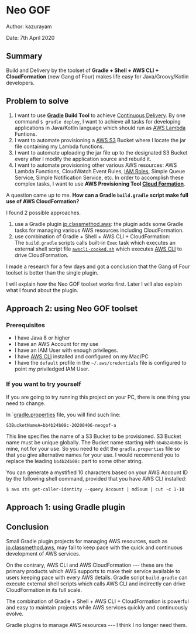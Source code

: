 Neo GOF
=====

Author: kazurayam

Date: 7th April 2020

## Summary

Build and Delivery by the toolset of
**Gradle + Shell + AWS CLI + CloudFormation** (new Gang of Four)
makes life easy for Java/Groovy/Kotlin developers.

## Problem to solve

1. I want to use **[Gradle](https://gradle.org/) Build Tool** to achieve
[Continuous Delivery](https://martinfowler.com/bliki/ContinuousDelivery.html).
By one command `$ gradle deploy`, I want to achieve all tasks for developing applications 
in Java/Kotlin language which should run as 
[AWS Lambda](https://aws.amazon.com/lambda/) Funtions.
2. I want to automate provisioning a [AWS S3](https://aws.amazon.com/s3/) Bucket where I locate the jar file containing
my Lambda functions.
3. I want to automate uploading the jar file up to the designated S3 Bucket
every after I modify the application source and rebuild it.
4. I want to automate provisioning other various AWS resources: 
AWS Lambda Functions, CloudWatch Event Rules, 
[IAM Roles](https://docs.aws.amazon.com/IAM/latest/UserGuide/id_roles.html), Simple Queue Service, 
 Simple Notification Service, etc. In order to accomplish these complex tasks,
 I want to use 
**AWS Provisioning Tool [Cloud Formation](https://aws.amazon.com/jp/cloudformation/)**.

A question came up to me. **How can a Gradle `build.gradle` script make full use of AWS CloudFormation?** 

I found 2 possible approaches.

1. use a Gradle plugin [jp.classmethod.aws](https://github.com/classmethod/gradle-aws-plugin):
the plugin adds some Gradle tasks for managing various AWS resources including CloudFormation.
2. use combination of Gradle + Shell + AWS CLI + CloudFormation:  
The `build.gradle` scripts calls built-in `Exec` task which executes 
an external shell script file [`awscli-cooked.sh`](./awscli-cooked.sh) which executes
[AWS CLI](https://aws.amazon.com/cli/) to drive CloudFormation.

I made a research for a few days and got a conclusion that the Gang of Four toolset 
is better than the single plugin.

I will explain how the Neo GOF toolset works first.
Later I will also explain what I found about the plugin.

## Approach 2: using Neo GOF toolset

### Prerequisites

- I have Java 8 or higher
- I have an AWS Account for my use
- I have an IAM User with enough privileges.
- I have [AWS CLI](https://aws.amazon.com/cli/) installed and configured on my Mac/PC
- I have the `default` profile in the `~/.aws/credentials` file is configured to point my priviledged IAM User.

### If you want to try yourself

If you are going to try running this project on your PC, there is one thing you need to change.

In `[gradle.properties](./gradle.properties) file, you will find such line:

```
S3BucketNameA=bb4b24b08c-20200406-neogof-a
```

This line specifies the name of a S3 Bucket to be provisioned.
S3 Bucket name must be unique globally. 
The Bucket name starting with `bb4b24b08c` is mine, not for your use.
So you need to edit the `gradle.properties` file so that you give alternative names for your use.
I would recommend you to replace the leading `bb4b24b08c` part to some other string.
 
You can generate a mystified 10 characters based on your AWS Account ID by the following shell command, 
provided that you have AWS CLI installed:

```
$ aws sts get-caller-identity --query Account | md5sum | cut -c 1-10
```

## Approach 1: using Gradle plugin



## Conclusion

Small Gradle plugin projects for managing AWS resources, such as 
[jp.classmethod.aws](https://github.com/classmethod/gradle-aws-plugin), 
may fail to keep pace with the quick and continuous development of AWS services.

On the contrary, AWS CLI and AWS CloudFormation --- these are the primary
products which AWS supports to make their service available to users keeping
pace with every AWS details. Gradle script `build.gradle` can execute external
shell scripts which calls AWS CLI and indirectly can drive CloudFormation in its full scale. 

The combination of Gradle + Shell + AWS CLI + CloudFormation is powerful and 
easy to maintain projects while AWS services quickly and continuously evolve.

Gradle plugins to manage AWS resources --- I think I no longer need them.







 